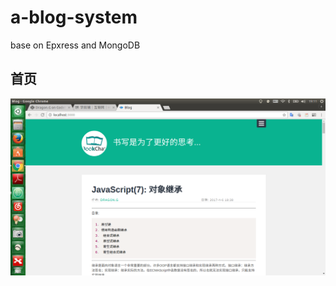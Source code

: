 # a-blog-system
base on Epxress and MongoDB

## 首页

![](https://github.com/PandoraGalen/a-blog-system/blob/master/%E6%88%AA%E5%9B%BE/2017-04-06%2019-11-07%E5%B1%8F%E5%B9%95%E6%88%AA%E5%9B%BE.png)
